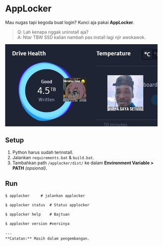 # AppLocker

Mau nugas tapi kegoda buat login? Kunci aja pakai **AppLocker**.

> Q: Lah kenapa nggak uninstall aja?  
> A: Ntar TBW SSD kalian nambah pas install lagi njir awokawok.

![alt text](image.png)

<!-- AppLocker bantu kamu tetap fokus dengan cara memblokir aplikasi tertentu selama waktu yang kamu tentukan. Cocok buat mahasiswa yang butuh mode "NO DISTRACTION" tapi nggak mau uninstall game kesayangan 😎. -->

## Setup
1. Python harus sudah terinstall.
2. Jalankan `requirements.bat` & `build.bat`.
3. Tambahkan path `/applocker/dist/` ke dalam **Environment Variable > PATH** _(opsional)_.

## Run
```
$ applocker     # jalankan applocker
```
```
$ applocker status  # Status applocker
```
```
$ applocker help    # Bajtuan
```
```
$ applocker version #versinya

---
**Catatan:** Masih dalam pengembangan.
